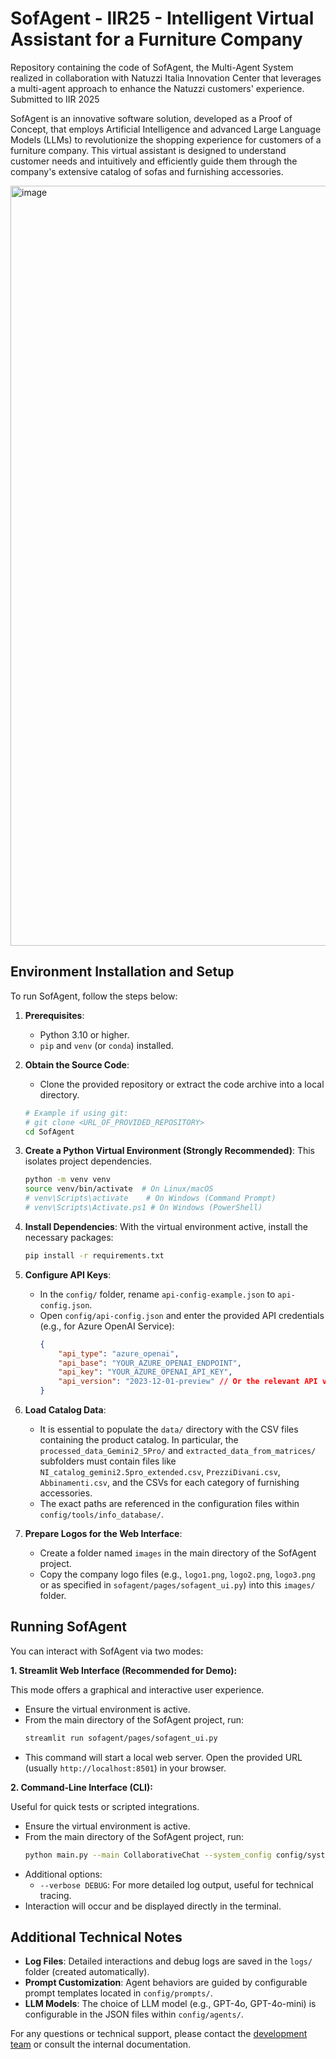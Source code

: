 # SofAgent - IIR25 - Intelligent Virtual Assistant for a Furniture Company
Repository containing the code of SofAgent, the Multi-Agent System realized in collaboration with Natuzzi Italia Innovation Center that leverages a multi-agent approach to enhance the Natuzzi customers' experience. Submitted to IIR 2025

SofAgent is an innovative software solution, developed as a Proof of Concept, that employs Artificial Intelligence and advanced Large Language Models (LLMs) to revolutionize the shopping experience for customers of a furniture company. This virtual assistant is designed to understand customer needs and intuitively and efficiently guide them through the company's extensive catalog of sofas and furnishing accessories.

<img width="1216" alt="image" src="https://github.com/user-attachments/assets/7b21ad95-d715-46b1-b442-2305a363c467" />



## Environment Installation and Setup

To run SofAgent, follow the steps below:

1.  **Prerequisites**:
    *   Python 3.10 or higher.
    *   `pip` and `venv` (or `conda`) installed.

2.  **Obtain the Source Code**:
    *   Clone the provided repository or extract the code archive into a local directory.
    ```bash
    # Example if using git:
    # git clone <URL_OF_PROVIDED_REPOSITORY>
    cd SofAgent 
    ```

3.  **Create a Python Virtual Environment (Strongly Recommended)**:
    This isolates project dependencies.
    ```bash
    python -m venv venv
    source venv/bin/activate  # On Linux/macOS
    # venv\Scripts\activate    # On Windows (Command Prompt)
    # venv\Scripts\Activate.ps1 # On Windows (PowerShell)
    ```

4.  **Install Dependencies**:
    With the virtual environment active, install the necessary packages:
    ```bash
    pip install -r requirements.txt
    ```

5.  **Configure API Keys**:
    *   In the `config/` folder, rename `api-config-example.json` to `api-config.json`.
    *   Open `config/api-config.json` and enter the provided API credentials (e.g., for Azure OpenAI Service):
        ```json
        {
            "api_type": "azure_openai",
            "api_base": "YOUR_AZURE_OPENAI_ENDPOINT",
            "api_key": "YOUR_AZURE_OPENAI_API_KEY",
            "api_version": "2023-12-01-preview" // Or the relevant API version
        }
        ```

6.  **Load Catalog Data**:
    *   It is essential to populate the `data/` directory with the CSV files containing the product catalog. In particular, the `processed_data_Gemini2_5Pro/` and `extracted_data_from_matrices/` subfolders must contain files like `NI_catalog_gemini2.5pro_extended.csv`, `PrezziDivani.csv`, `Abbinamenti.csv`, and the CSVs for each category of furnishing accessories.
    *   The exact paths are referenced in the configuration files within `config/tools/info_database/`.

7.  **Prepare Logos for the Web Interface**:
    *   Create a folder named `images` in the main directory of the SofAgent project.
    *   Copy the company logo files (e.g., `logo1.png`, `logo2.png`, `logo3.png` or as specified in `sofagent/pages/sofagent_ui.py`) into this `images/` folder.

## Running SofAgent

You can interact with SofAgent via two modes:

**1. Streamlit Web Interface (Recommended for Demo):**

This mode offers a graphical and interactive user experience.

*   Ensure the virtual environment is active.
*   From the main directory of the SofAgent project, run:
    ```bash
    streamlit run sofagent/pages/sofagent_ui.py
    ```
*   This command will start a local web server. Open the provided URL (usually `http://localhost:8501`) in your browser.

**2. Command-Line Interface (CLI):**

Useful for quick tests or scripted integrations.

*   Ensure the virtual environment is active.
*   From the main directory of the SofAgent project, run:
    ```bash
    python main.py --main CollaborativeChat --system_config config/systems/collaboration/chat.json --api_config config/api-config.json
    ```
*   Additional options:
    *   `--verbose DEBUG`: For more detailed log output, useful for technical tracing.
*   Interaction will occur and be displayed directly in the terminal.

## Additional Technical Notes

*   **Log Files**: Detailed interactions and debug logs are saved in the `logs/` folder (created automatically).
*   **Prompt Customization**: Agent behaviors are guided by configurable prompt templates located in `config/prompts/`.
*   **LLM Models**: The choice of LLM model (e.g., GPT-4o, GPT-4o-mini) is configurable in the JSON files within `config/agents/`.

For any questions or technical support, please contact the [development team](mailto:m.valentini7@phd.poliba.it) or consult the internal documentation.
